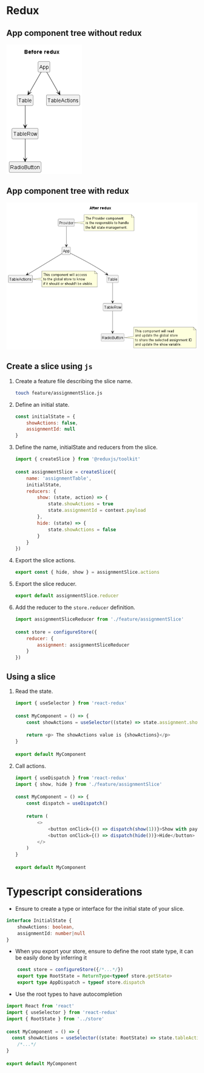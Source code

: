 # Redux

## App component tree without redux
![before_redux](./assets/before_redux.png)

## App component tree with redux
![after_redux](./assets/after_redux.png)

## Create a slice using `js`

1. Create a feature file describing the slice name.
     ```bash
    touch feature/assignmentSlice.js
    ```
2. Define an initial state.
    ```js
    const initialState = {
        showActions: false,
        assignmentId: null
    }
    ```
3. Define the name, initialState and reducers from the slice.
    ```js
    import { createSlice } from '@reduxjs/toolkit'
   
    const assignmentSlice = createSlice({
        name: 'assignmentTable',
        initialState,
        reducers: {
            show: (state, action) => {
                state.showActions = true
                state.assignmentId = context.payload
            },
            hide: (state) => {
                state.showActions = false
            }
        }
    })
    ```
4. Export the slice actions. 
    ```js
    export const { hide, show } = assignmentSlice.actions
    ```

5. Export the slice reducer.
    ```js
    export default assignmentSlice.reducer
    ```

6. Add the reducer to the `store.reducer` definition.
    ```js
    import assignmentSliceReducer from './feature/assignmentSlice'
    
    const store = configureStore({
        reducer: {
            assignment: assignmentSliceReducer
        }
    })
    ```
   

## Using a slice
1. Read the state.
    ```js
    import { useSelector } from 'react-redux'
   
    const MyComponent = () => {
        const showActions = useSelector((state) => state.assignment.showActions)
   
        return <p> The showActions value is {showActions}</p>
    }
   
    export default MyComponent
    ```
2. Call actions.
    ```js
    import { useDispatch } from 'react-redux'
    import { show, hide } from './feature/assignmentSlice'
   
    const MyComponent = () => {
        const dispatch = useDispatch()
   
        return (
            <>
                <button onClick={() => dispatch(show(1))}>Show with payload</button>
                <button onClick={() => dispatch(hide())}>Hide</button>
            </>
        )    
    }
   
    export default MyComponent
    ```


# Typescript considerations
- Ensure to create a type or interface for the initial state of your slice.
```ts
interface InitialState {
    showActions: boolean,
    assignmentId: number|null
}
```
- When you export your store, ensure to define the root state type, it can be easily done by inferring it 
```ts
    const store = configureStore({/*...*/})
    export type RootState = ReturnType<typeof store.getState>
    export type AppDispatch = typeof store.dispatch
```
- Use the root types to have autocompletion
```ts
import React from 'react'
import { useSelector } from 'react-redux'
import { RootState } from '../store'

const MyComponent = () => {
  const showActions = useSelector((state: RootState) => state.tableAction.showActions)
    /*...*/
}

export default MyComponent
```